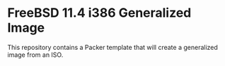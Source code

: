 # FreeBSD 11.4 i386 Generalized Image

This repository contains a Packer template that will create a generalized image from an ISO.
